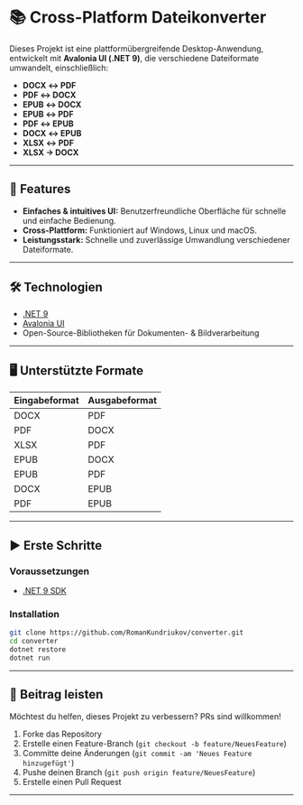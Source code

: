 # 📚 Cross-Platform Dateikonverter

Dieses Projekt ist eine plattformübergreifende Desktop-Anwendung, entwickelt mit **Avalonia UI (.NET 9)**, die verschiedene Dateiformate umwandelt, einschließlich:

- **DOCX ↔ PDF**
- **PDF ↔ DOCX**
- **EPUB ↔ DOCX**
- **EPUB ↔ PDF**
- **PDF ↔ EPUB**
- **DOCX ↔ EPUB**
- **XLSX ↔ PDF**
- **XLSX → DOCX**

---

## 🚀 Features

- **Einfaches & intuitives UI:** Benutzerfreundliche Oberfläche für schnelle und einfache Bedienung.
- **Cross-Plattform:** Funktioniert auf Windows, Linux und macOS.
- **Leistungsstark:** Schnelle und zuverlässige Umwandlung verschiedener Dateiformate.

---

## 🛠 Technologien

- [.NET 9](https://dotnet.microsoft.com/download/dotnet/9.0)
- [Avalonia UI](https://avaloniaui.net/)
- Open-Source-Bibliotheken für Dokumenten- & Bildverarbeitung

---

## 🖥 Unterstützte Formate

| Eingabeformat | Ausgabeformat |
|---------------|---------------|
| DOCX          | PDF           |
| PDF           | DOCX          |
| XLSX          | PDF           |
| EPUB          | DOCX          |
| EPUB          | PDF           |
| DOCX          | EPUB          |
| PDF           | EPUB          |

---

## ▶️ Erste Schritte

### Voraussetzungen

- [.NET 9 SDK](https://dotnet.microsoft.com/download/dotnet/9.0)

### Installation

```bash
git clone https://github.com/RomanKundriukov/converter.git
cd converter
dotnet restore
dotnet run
```

---


## 🤝 Beitrag leisten

Möchtest du helfen, dieses Projekt zu verbessern? PRs sind willkommen!

1. Forke das Repository
2. Erstelle einen Feature-Branch (`git checkout -b feature/NeuesFeature`)
3. Committe deine Änderungen (`git commit -am 'Neues Feature hinzugefügt'`)
4. Pushe deinen Branch (`git push origin feature/NeuesFeature`)
5. Erstelle einen Pull Request

---


